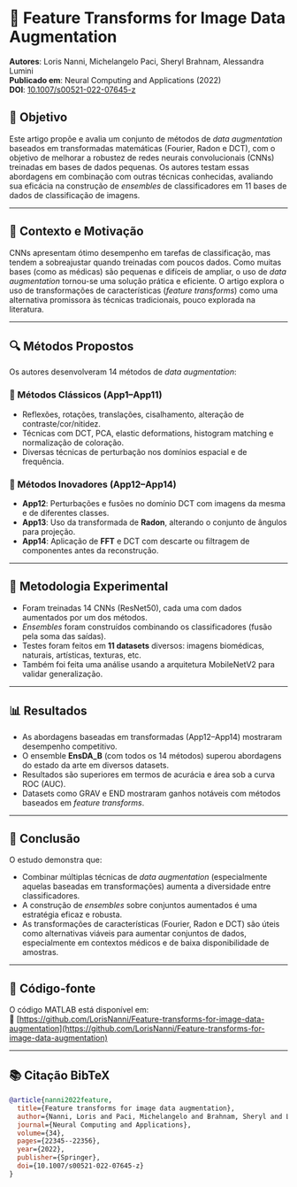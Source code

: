 # 📄 Feature Transforms for Image Data Augmentation

**Autores**: Loris Nanni, Michelangelo Paci, Sheryl Brahnam, Alessandra Lumini  
**Publicado em**: Neural Computing and Applications (2022)  
**DOI**: [10.1007/s00521-022-07645-z](https://doi.org/10.1007/s00521-022-07645-z)

## 🎯 Objetivo

Este artigo propõe e avalia um conjunto de métodos de *data augmentation* baseados em transformadas matemáticas (Fourier, Radon e DCT), com o objetivo de melhorar a robustez de redes neurais convolucionais (CNNs) treinadas em bases de dados pequenas. Os autores testam essas abordagens em combinação com outras técnicas conhecidas, avaliando sua eficácia na construção de *ensembles* de classificadores em 11 bases de dados de classificação de imagens.

---

## 🧠 Contexto e Motivação

CNNs apresentam ótimo desempenho em tarefas de classificação, mas tendem a sobreajustar quando treinadas com poucos dados. Como muitas bases (como as médicas) são pequenas e difíceis de ampliar, o uso de *data augmentation* tornou-se uma solução prática e eficiente. O artigo explora o uso de transformações de características (*feature transforms*) como uma alternativa promissora às técnicas tradicionais, pouco explorada na literatura.

---

## 🔍 Métodos Propostos

Os autores desenvolveram 14 métodos de *data augmentation*:

### 🔹 Métodos Clássicos (App1–App11)
- Reflexões, rotações, translações, cisalhamento, alteração de contraste/cor/nitidez.
- Técnicas com DCT, PCA, elastic deformations, histogram matching e normalização de coloração.
- Diversas técnicas de perturbação nos domínios espacial e de frequência.

### 🔸 Métodos Inovadores (App12–App14)
- **App12**: Perturbações e fusões no domínio DCT com imagens da mesma e de diferentes classes.
- **App13**: Uso da transformada de **Radon**, alterando o conjunto de ângulos para projeção.
- **App14**: Aplicação de **FFT** e DCT com descarte ou filtragem de componentes antes da reconstrução.

---

## 🧪 Metodologia Experimental

- Foram treinadas 14 CNNs (ResNet50), cada uma com dados aumentados por um dos métodos.
- *Ensembles* foram construídos combinando os classificadores (fusão pela soma das saídas).
- Testes foram feitos em **11 datasets** diversos: imagens biomédicas, naturais, artísticas, texturas, etc.
- Também foi feita uma análise usando a arquitetura MobileNetV2 para validar generalização.

---

## 📊 Resultados

- As abordagens baseadas em transformadas (App12–App14) mostraram desempenho competitivo.
- O ensemble **EnsDA\_B** (com todos os 14 métodos) superou abordagens do estado da arte em diversos datasets.
- Resultados são superiores em termos de acurácia e área sob a curva ROC (AUC).
- Datasets como GRAV e END mostraram ganhos notáveis com métodos baseados em *feature transforms*.

---

## 📌 Conclusão

O estudo demonstra que:
- Combinar múltiplas técnicas de *data augmentation* (especialmente aquelas baseadas em transformações) aumenta a diversidade entre classificadores.
- A construção de *ensembles* sobre conjuntos aumentados é uma estratégia eficaz e robusta.
- As transformações de características (Fourier, Radon e DCT) são úteis como alternativas viáveis para aumentar conjuntos de dados, especialmente em contextos médicos e de baixa disponibilidade de amostras.

---

## 📂 Código-fonte

O código MATLAB está disponível em:  
🔗 [https://github.com/LorisNanni/Feature-transforms-for-image-data-augmentation](https://github.com/LorisNanni/Feature-transforms-for-image-data-augmentation)

---

## 📚 Citação BibTeX

```bibtex
@article{nanni2022feature,
  title={Feature transforms for image data augmentation},
  author={Nanni, Loris and Paci, Michelangelo and Brahnam, Sheryl and Lumini, Alessandra},
  journal={Neural Computing and Applications},
  volume={34},
  pages={22345--22356},
  year={2022},
  publisher={Springer},
  doi={10.1007/s00521-022-07645-z}
}
